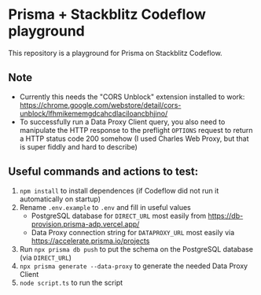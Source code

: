 # Prisma + Stackblitz Codeflow playground

This repository is a playground for Prisma on Stackblitz Codeflow.

## Note

- Currently this needs the "CORS Unblock" extension installed to work: https://chrome.google.com/webstore/detail/cors-unblock/lfhmikememgdcahcdlaciloancbhjino/
- To successfully run a Data Proxy Client query, you also need to manipulate the HTTP response to the preflight `OPTIONS` request to return a HTTP status code 200 somehow (I used Charles Web Proxy, but that is super fiddly and hard to describe)

## Useful commands and actions to test:

1. `npm install` to install dependences (if Codeflow did not run it automatically on startup)
2. Rename `.env.example` to `.env` and fill in useful values
    - PostgreSQL database for `DIRECT_URL` most easily from https://db-provision.prisma-adp.vercel.app/
    - Data Proxy connection string for `DATAPROXY_URL` most easily via https://accelerate.prisma.io/projects
3. Run `npx prisma db push` to put the schema on the PostgreSQL database (via `DIRECT_URL`)
4. `npx prisma generate --data-proxy` to generate the needed Data Proxy Client
5. `node script.ts` to run the script